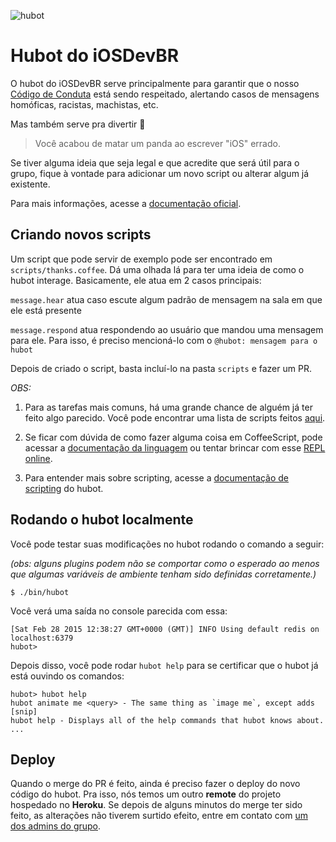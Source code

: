 ![hubot](http://eng.rightscale.com/images/post-images/justas/hubot.png)
# Hubot do iOSDevBR

O hubot do iOSDevBR serve principalmente para garantir que o nosso [Código de Conduta][coc] está sendo respeitado, alertando casos de mensagens homóficas, racistas, machistas, etc.

Mas também serve pra divertir :tada:
> Você acabou de matar um panda ao escrever "iOS" errado.

Se tiver alguma ideia que seja legal e que acredite que será útil para o grupo, fique à vontade para adicionar um novo script ou alterar algum já existente.

Para mais informações, acesse a [documentação oficial][documentation].

[coc]: https://github.com/iOSDevBR/Codigo-De-Conduta
[documentation]: http://hubot.github.com


## Criando novos scripts

Um script que pode servir de exemplo pode ser encontrado em `scripts/thanks.coffee`. Dá uma olhada lá para ter uma ideia de como o hubot interage. Basicamente, ele atua em 2 casos principais: 

`message.hear` atua caso escute algum padrão de mensagem na sala em que ele está presente

`message.respond` atua respondendo ao usuário que mandou uma mensagem para ele. Para isso, é preciso mencioná-lo com o `@hubot: mensagem para o hubot`

Depois de criado o script, basta incluí-lo na pasta `scripts` e fazer um PR.

*OBS:*

1. Para as tarefas mais comuns, há uma grande chance de alguém já ter feito algo parecido. Você pode encontrar uma lista de scripts feitos [aqui][plugins-list].

2. Se ficar com dúvida de como fazer alguma coisa em CoffeeScript, pode acessar a [documentação da linguagem][coffeescript] ou tentar brincar com esse [REPL online][coffee-repl].

3. Para entender mais sobre scripting, acesse a [documentação de scripting](scripting-docs) do hubot.

[scripting-docs]: https://github.com/github/hubot/blob/master/docs/scripting.md
[coffeescript]: http://coffeescript.org/
[coffee-repl]: http://larryng.github.io/coffeescript-repl/
[plugins-list]: https://github.com/hubot-scripts

## Rodando o hubot localmente

Você pode testar suas modificações no hubot rodando o comando a seguir: 

*(obs: alguns plugins podem não se comportar como o esperado ao menos que algumas variáveis de ambiente tenham sido definidas corretamente.)*

    $ ./bin/hubot

Você verá uma saída no console parecida com essa:

    [Sat Feb 28 2015 12:38:27 GMT+0000 (GMT)] INFO Using default redis on localhost:6379
    hubot>

Depois disso, você pode rodar `hubot help` para se certificar que o hubot já está ouvindo os comandos:

    hubot> hubot help
    hubot animate me <query> - The same thing as `image me`, except adds [snip]
    hubot help - Displays all of the help commands that hubot knows about.
    ...

## Deploy

Quando o merge do PR é feito, ainda é preciso fazer o deploy do novo código do hubot. Pra isso, nós temos um outro **remote** do projeto hospedado no **Heroku**. Se depois de alguns minutos do merge ter sido feito, as alterações não tiverem surtido efeito, entre em contato com [um dos admins do grupo][admins].

[admins]: https://github.com/orgs/iOSDevBR/people
